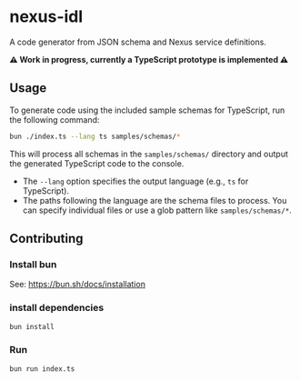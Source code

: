 # nexus-idl

A code generator from JSON schema and Nexus service definitions.

**⚠️ Work in progress, currently a TypeScript prototype is implemented ⚠️**


## Usage

To generate code using the included sample schemas for TypeScript, run the following command:

```bash
bun ./index.ts --lang ts samples/schemas/*
```

This will process all schemas in the `samples/schemas/` directory and output the generated TypeScript code to the console.

- The `--lang` option specifies the output language (e.g., `ts` for TypeScript).
- The paths following the language are the schema files to process. You can specify individual files or use a glob pattern like `samples/schemas/*`.

## Contributing

### Install bun

See: https://bun.sh/docs/installation

### install dependencies

```bash
bun install
```

### Run

```bash
bun run index.ts
```
